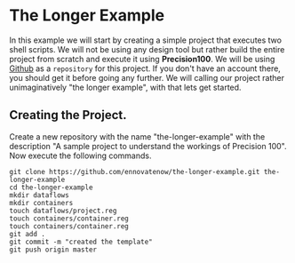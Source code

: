# The Longer Example
In this example we will start by creating a simple project that executes two shell scripts. We will not be using any design tool but rather build the entire project from scratch and execute it using **Precision100**. We will be using [Github](https://github.com) as a `repository` for this project. If you don't have an account there, you should get it before going any further. We will calling our project rather unimaginatively "the longer example", with that lets get started.

## Creating the Project.
Create a new repository with the name "the-longer-example" with the description "A sample project to understand the workings of Precision 100". Now execute the following commands.
```
git clone https://github.com/ennovatenow/the-longer-example.git the-longer-example
cd the-longer-example
mkdir dataflows
mkdir containers
touch dataflows/project.reg
touch containers/container.reg
touch containers/container.reg
git add .
git commit -m "created the template"
git push origin master
```
